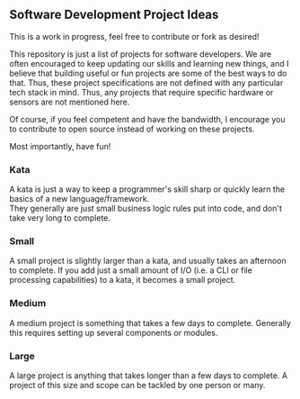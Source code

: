 ## Software Development Project Ideas   

This is a work in progress, feel free to contribute or fork as desired!
   
This repository is just a list of projects for software developers. 
We are often encouraged to keep updating our skills and learning new things,
and I believe that building useful or fun projects are some of the best ways 
to do that. Thus, these project specifications are not defined with 
any particular tech stack in mind. Thus, any projects that require specific hardware
or sensors are not mentioned here.

Of course, if you feel competent and have the bandwidth, I encourage you to 
contribute to open source instead of working on these projects. 

Most importantly, have fun!

### Kata

A kata is just a way to keep a programmer's skill sharp or quickly learn 
the basics of a new language/framework.    
They generally are just small business logic rules put into code, and 
don't take very long to complete. 

### Small

A small project is slightly larger than a kata, and usually takes an afternoon to 
complete. 
If you add just a small amount of I/O (i.e. a CLI or file processing capabilities)
to a kata, it becomes a small project. 

### Medium   

A medium project is something that takes a few days to complete. Generally 
this requires setting up several components or modules. 
   
### Large
   
A large project is anything that takes longer than a few days to complete. 
A project of this size and scope can be tackled by one person or many. 

